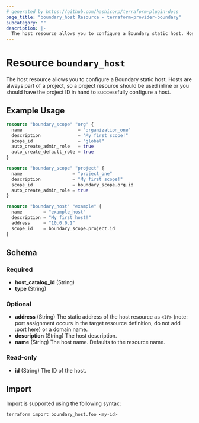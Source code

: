 ```yaml
---
# generated by https://github.com/hashicorp/terraform-plugin-docs
page_title: "boundary_host Resource - terraform-provider-boundary"
subcategory: ""
description: |-
  The host resource allows you to configure a Boundary static host. Hosts are always part of a project, so a project resource should be used inline or you should have the project ID in hand to successfully configure a host.
---
```


# Resource `boundary_host`

The host resource allows you to configure a Boundary static host. Hosts are always part of a project, so a project resource should be used inline or you should have the project ID in hand to successfully configure a host.

## Example Usage

```terraform
resource "boundary_scope" "org" {
  name                     = "organization_one"
  description              = "My first scope!"
  scope_id                 = "global"
  auto_create_admin_role   = true
  auto_create_default_role = true
}

resource "boundary_scope" "project" {
  name                   = "project_one"
  description            = "My first scope!"
  scope_id               = boundary_scope.org.id
  auto_create_admin_role = true
}

resource "boundary_host" "example" {
  name        = "example_host"
  description = "My first host!"
  address     = "10.0.0.1"
  scope_id    = boundary_scope.project.id
}
```

<!-- schema generated by tfplugindocs -->
## Schema

### Required

- **host_catalog_id** (String)
- **type** (String)

### Optional

- **address** (String) The static address of the host resource as `<IP>` (note: port assignment occurs in the target resource definition, do not add :port here) or a domain name.
- **description** (String) The host description.
- **name** (String) The host name. Defaults to the resource name.

### Read-only

- **id** (String) The ID of the host.

## Import

Import is supported using the following syntax:

```shell
terraform import boundary_host.foo <my-id>
```
